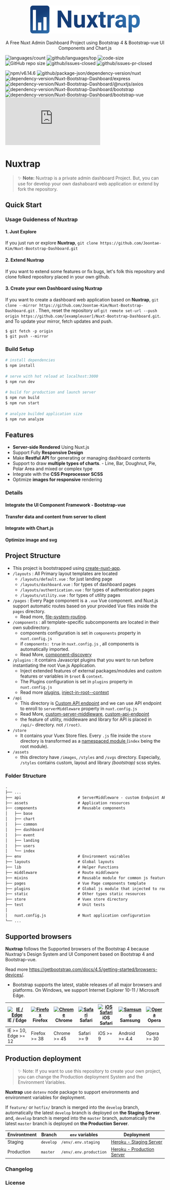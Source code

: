 <p align="center">
  <a href="https://nuxt-bootstrap-dashboard.herokuapp.com/" rel="nofollow">
    <img src="assets/images/nuxtstrap-logo.png" alt="https://nuxt-bootstrap-dashboard.herokuapp.com/" data-canonical-src="assets/images/nuxtstrap-logo.png" style="max-width: 80%;"><br>
  </a>
  <br>
  A Free Nuxt Admin Dashboard Project using Bootstrap 4 & Bootstrap-vue UI Components and Chart.js
</p>


  ![languages/count](https://img.shields.io/github/languages/count/Joontae-Kim/Nuxt-Bootstrap-Dashboard) ![github/languages/top](https://img.shields.io/github/languages/top/Joontae-Kim/Nuxt-Bootstrap-Dashboard) ![code-size](https://img.shields.io/github/languages/code-size/Joontae-Kim/Nuxt-Bootstrap-Dashboard) ![GitHub repo size](https://img.shields.io/github/repo-size/Joontae-Kim/Nuxt-Bootstrap-Dashboard) ![github/issues-closed](https://img.shields.io/github/issues-closed/Joontae-Kim/Nuxt-Bootstrap-Dashboard) ![github/issues-pr-closed](https://img.shields.io/github/issues-pr-closed/Joontae-Kim/Nuxt-Bootstrap-Dashboard)


  ![npm/v6.14.6](https://img.shields.io/badge/npm-v6.14.6-orange) ![github/package-json/dependency-version/nuxt](https://img.shields.io/github/package-json/dependency-version/Joontae-Kim/Nuxt-Bootstrap-Dashboard/nuxt) ![dependency-version/Nuxt-Bootstrap-Dashboard/express](https://img.shields.io/github/package-json/dependency-version/Joontae-Kim/Nuxt-Bootstrap-Dashboard/express) ![dependency-version/Nuxt-Bootstrap-Dashboard/@nuxtjs/axios](https://img.shields.io/github/package-json/dependency-version/Joontae-Kim/Nuxt-Bootstrap-Dashboard/@nuxtjs/axios) ![dependency-version/Nuxt-Bootstrap-Dashboard/bootstrap](https://img.shields.io/github/package-json/dependency-version/Joontae-Kim/Nuxt-Bootstrap-Dashboard/bootstrap) ![dependency-version/Nuxt-Bootstrap-Dashboard/bootstrap-vue](https://img.shields.io/github/package-json/dependency-version/Joontae-Kim/Nuxt-Bootstrap-Dashboard/bootstrap-vue) ![dependency-version/Nuxt-Bootstrap-Dashboard/chart.js](https://img.shields.io/github/package-json/dependency-version/Joontae-Kim/Nuxt-Bootstrap-Dashboard/chart.js)


# Nuxtrap

> ✨ **Note:**  Nuxtrap is a private admin dashboard Project. But, you can use for develop your own dashaboard web application or extend by fork the repository.



## Quick Start

### Usage Guideness of Nuxtrap
#### 1. Just Explore
If you just run or explore **Nuxtrap**, `git clone https://github.com/Joontae-Kim/Nuxt-Bootstrap-Dashboard.git`

#### 2. Extend Nuxtrap
If you want to extend some features or fix bugs, let's folk this repository and clone folked repository placed in your own github.

#### 3. Create your own Dashboard using Nuxtrap
If you want to create a dashboard web application based on **Nuxtrap**, `git clone --mirror https://github.com/Joontae-Kim/Nuxt-Bootstrap-Dashboard.git` . Then, reset the repository url `git remote set-url --push origin https://github.com/[exampleuser]/Nuxt-Bootstrap-Dashboard.git`. and To update your mirror, fetch updates and push.

```shell
$ git fetch -p origin
$ git push --mirror
```

### Build Setup 

```bash
# install dependencies
$ npm install

# serve with hot reload at localhost:3000
$ npm run dev

# build for production and launch server
$ npm run build
$ npm run start

# analyze builded application size
$ npm run analyze
```



## Features

- **Server-side Rendered** Using Nuxt.js
- Support Fully **Responsive Design**
- Make **Restful API** for generating or managing dashboard contents
- Support to draw **multiple types of charts**. - Line, Bar, Doughnut, Pie, Polar Area and mixed or complex type
- Integrate with the **CSS Preprocessor SCSS**
- Optimize **images for responsive** rendering

### Details

#### Integrate the UI Component Framework - Bootstrap-vue

#### Transfer data and content from server to client

#### Integrate with Chart.js

#### Optimize image and svg


## Project Structure

- This project is bootstrapped using [create-nuxt-app](https://nuxtjs.org/docs/get-started/installation#using-create-nuxt-app).
-  `/layouts` : All Primary layout templates are located
     - `/layouts/default.vue` : for just landing page
     - `/layouts/dashboard.vue` : for types of dashboard pages
     - `/layouts/authentication.vue` : for types of authentication pages
     - `/layouts/utility.vue` : for types of utility pages
- `/pages` : Every Page component is a `.vue` Vue component. and Nuxt.js support automatic routes based on your provided Vue files inside the `pages` directory.
  - Read more, [file-system-routing](https://nuxtjs.org/docs/features/file-system-routing/).
- `/components` : all template-specific subcomponents are located in their own subdirectory.
    - components configuration is set in `components` property in `nuxt.config.js`
    - if `components: true` in `nuxt.config.js` ,  all components is automatically imported.
    - Read More, [component-discovery](https://nuxtjs.org/docs/features/component-discovery)
- `/plugins` : it contains Javascript plugins that you want to run before instantiating the root Vue.js Application.
    - Inject extended features of external packages/modules and custom features or variables in `$root` & `context`.
    - The Plugins configuration is set in `plugins` property in `nuxt.config.js`
    - Read more [plugins](https://nuxtjs.org/docs/directory-structure/plugins/), [inject-in-root--context](https://nuxtjs.org/docs/directory-structure/plugins/#inject-in-root--context)
- `/api`
    - This directory is [Custom API endpoint](https://nuxtjs.org/docs/configuration-glossary/configuration-servermiddleware#custom-api-endpoint) and we can use API endpoint to enroll to `serverMiddleware` property in `nuxt.config.js`
    - Read More, [custom-server-middleware](https://nuxtjs.org/docs/configuration-glossary/configuration-servermiddleware#custom-server-middleware), [custom-api-endpoint](https://nuxtjs.org/docs/configuration-glossary/configuration-servermiddleware#custom-api-endpoint)
    - the feature of utility, middleware and library for API is placed in `/api/~` directory. not `/(root)`.
- `/store`
    - It contains your Vuex Store files. Every `.js` file inside the `store` directory is transformed as a [namespaced module ](http://vuex.vuejs.org/en/modules.html) (`index` being the root module).
- `/assets`
    - this directory have `/images`, `/styles` and `/svgs` directory. Especially, `/styles` contains custom, layout and library *(bootstrap)* scss styles.



### Folder Structure

```markdown
.
├── ...
├── api                         # ServerMiddleware - custom Endpoint API
├── assets                      # Application resources
├── components                  # Reusable components
│   ├── base
│   ├── chart
│   ├── common
│   ├── dashboard
│   ├── event
│   ├── landing
│   ├── users
│   └── index
├── env                         # Environment vairables
├── layouts                     # Global layouts
├── lib                         # Helper Functions 
├── middleware                  # Route middleware
├── mixins                      # Reusable module for common js feature
├── pages                       # Vue Page components template
├── plugins                     # Global js module that injected to root Vue.js Application
├── static                      # Other types static resources
├── store                      	# Vuex store directory
├── test                        # Unit tests
│
│   nuxt.config.js              # Nuxt application configuration
└── ...
```


## Supported browsers

**Nuxtrap** follows the Supported browsers of the Bootstrap 4 because Nuxtrap's Design System and UI Component based on Bootstrap 4 and Bootstrap-vue.

Read more https://getbootstrap.com/docs/4.5/getting-started/browsers-devices/.

- Bootstrap supports the latest, stable releases of all major browsers and platforms. On Windows, we support Internet Explorer 10-11 / Microsoft Edge.



| [<img src="https://raw.githubusercontent.com/alrra/browser-logos/master/src/edge/edge_48x48.png" alt="IE / Edge" width="24px" height="24px" />](http://godban.github.io/browsers-support-badges/)<br/>IE / Edge | [<img src="https://raw.githubusercontent.com/alrra/browser-logos/master/src/firefox/firefox_48x48.png" alt="Firefox" width="24px" height="24px" />](http://godban.github.io/browsers-support-badges/)<br/>Firefox | [<img src="https://raw.githubusercontent.com/alrra/browser-logos/master/src/chrome/chrome_48x48.png" alt="Chrome" width="24px" height="24px" />](http://godban.github.io/browsers-support-badges/)<br/>Chrome | [<img src="https://raw.githubusercontent.com/alrra/browser-logos/master/src/safari/safari_48x48.png" alt="Safari" width="24px" height="24px" />](http://godban.github.io/browsers-support-badges/)<br/>Safari | [<img src="https://raw.githubusercontent.com/alrra/browser-logos/master/src/safari-ios/safari-ios_48x48.png" alt="iOS Safari" width="24px" height="24px" />](http://godban.github.io/browsers-support-badges/)<br/>iOS Safari | [<img src="https://raw.githubusercontent.com/alrra/browser-logos/master/src/samsung-internet/samsung-internet_48x48.png" alt="Samsung" width="24px" height="24px" />](http://godban.github.io/browsers-support-badges/)<br/>Samsung | [<img src="https://raw.githubusercontent.com/alrra/browser-logos/master/src/opera/opera_48x48.png" alt="Opera" width="24px" height="24px" />](http://godban.github.io/browsers-support-badges/)<br/>Opera |
| --------- | --------- | --------- | --------- | --------- | --------- | --------- |
| IE >= 10, Edge >= 12 | Firefox >= 38 | Chrome >= 45 | Safari >= 9 | iOS >= 9 | Android >= 4.4 | Opera >= 30



## Production deployment

> ✨ Note: If you want to use this repository to create your own project, you can change the Production deployment System and the Environment Variables.


**Nuxtrap** use `dotenv` node package to support environments and environment variables for deployment.

If `feature/` or `hotfix/` branch is merged into the `develop` branch, automatically the latest `develop` branch is deployed on **the Staging Server**. and, `develop` branch is merged into the `master` branch, automatically the latest `master` branch is deployed on **the Production Server**. 


| Environtment | Branch | `env` variables | Deployment |
| ------------ | -----------| ---------- | ---------- |
| Staging | `develop` | `/env/.env.staging` | [Heroku - Staging Server](https://nuxt-bootstrap-dashboard-stage.herokuapp.com/) |
| Production | `master` | `/env/.env.production` | [Heroku - Production Server](https://nuxt-bootstrap-dashboard.herokuapp.com/) |


### Changelog



### License
